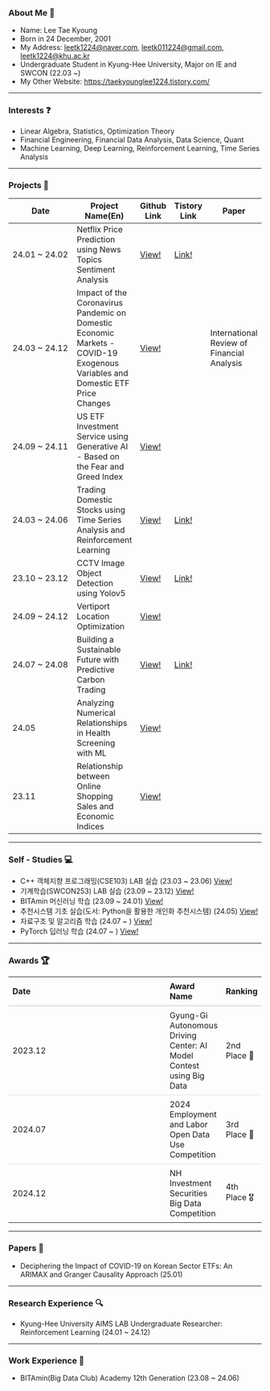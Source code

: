 ### About Me 👋

- Name: Lee Tae Kyoung
- Born in 24 December, 2001
- My Address: leetk1224@naver.com, leetk011224@gmail.com, leetk1224@khu.ac.kr
- Undergraduate Student in Kyung-Hee University, Major on IE and SWCON (22.03 ~)
- My Other Website: https://taekyounglee1224.tistory.com/

---

### Interests ❓

- Linear Algebra, Statistics, Optimization Theory
- Financial Engineering, Financial Data Analysis, Data Science, Quant
- Machine Learning, Deep Learning, Reinforcement Learning, Time Series Analysis

---

### Projects 📘

<table>
  <thead>
    <tr>
      <th style="width: 300px;">Date</th>
      <th>Project Name(En)</th>
      <th>Github Link</th>
      <th>Tistory Link</th>
      <th>Paper</th>
    </tr>
  </thead>
  <tbody>
    <tr>
      <td>24.01 ~ 24.02</td>
      <td>Netflix Price Prediction using News Topics Sentiment Analysis</td>
      <td><a href = "https://github.com/skier-song9/bitamin_winter_proj">View!</a></td>
      <td><a href = "https://taekyounglee1224.tistory.com/21">Link!</a></td>
      <td></td>
    </tr>
    <tr>
      <td>24.03 ~ 24.12</td>
      <td>Impact of the Coronavirus Pandemic on Domestic Economic Markets - COVID-19 Exogenous Variables and Domestic ETF Price Changes</td>
      <td><a href="https://github.com/taekyounglee1224/Finance-Project">View!</a></td>
      <td></td>
      <td>International Review of Financial Analysis</td>
    </tr>
    <tr>
      <td>24.09 ~ 24.11</td>
      <td>US ETF Investment Service using Generative AI - Based on the Fear and Greed Index</td>
      <td><a href = "https://github.com/taekyounglee1224/Fear-Greed-Investment">View!</a></td>
      <td></td>
      <td></td>
    </tr>
    <tr>
      <td>24.03 ~ 24.06</td>
      <td>Trading Domestic Stocks using Time Series Analysis and Reinforcement Learning</td>
      <td><a href="https://github.com/skier-song9/bitamin1213_trading">View!</a></td>
      <td><a href="https://taekyounglee1224.tistory.com/51">Link!</a></td>
      <td></td>
    </tr>
    <tr>
      <td>23.10 ~ 23.12</td>
      <td>CCTV Image Object Detection using Yolov5</td>
      <td><a href="https://github.com/taekyounglee1224/KyungGI-Self-Driving-Car-AI-Contest">View!</a></td>
      <td><a href="https://taekyounglee1224.tistory.com/11">Link!</a></td>
      <td></td>
    </tr>
    <tr>
      <td>24.09 ~ 24.12</td>
      <td>Vertiport Location Optimization</td>
      <td><a href="https://github.com/taekyounglee1224/Data_Capstone">View!</a></td>
      <td></td>
      <td></td>
    </tr>
    <tr>
      <td>24.07 ~ 24.08</td>
      <td>Building a Sustainable Future with Predictive Carbon Trading</td>
      <td><a href="https://github.com/taekyounglee1224/bitamin_12_conf">View!</a></td>
      <td><a href="https://taekyounglee1224.tistory.com/68">Link!</a></td>
      <td></td>
    </tr>
    <tr>
      <td>24.05</td>
      <td>Analyzing Numerical Relationships in Health Screening with ML</td>
      <td><a href="https://github.com/taekyounglee1224/KHU_IE_SWCON/tree/main/ADA%20(SWCON372)/Term%20Project">View!</a></td>
      <td></td>
      <td></td>
    </tr>
    <tr>
      <td>23.11</td>
      <td>Relationship between Online Shopping Sales and Economic Indices</td>
      <td><a href="https://github.com/taekyounglee1224/KHU-School-Projects/tree/main/Web%20Python%20Programming%20(SWCON104)/Projects">View!</a></td>
      <td></td>
      <td></td>
    </tr>
    
  </tbody>
</table>


---
### Self - Studies 💻

- C++ 객체지향 프로그래밍(CSE103) LAB 실습 (23.03 ~ 23.06) <a href = "https://github.com/taekyounglee1224/KHU-School-Projects/tree/main/OOP%20(CSE103)/Lab%20Excercises">View!</a>
- 기계학습(SWCON253) LAB 실습 (23.09 ~ 23.12) <a href = "https://github.com/taekyounglee1224/KHU-School-Projects/tree/main/Machine%20Learning%20(SWCON253)">View!</a>
- BITAmin 머신러닝 학습 (23.09 ~ 24.01) <a href = "https://github.com/taekyounglee1224/Bitamin">View!</a>
- 추천시스템 기초 실습(도서: Python을 활용한 개인화 추천시스템) (24.05) <a href = "https://github.com/taekyounglee1224/Personalized-Recommendation-System-using-Python/tree/main/codes">View!</a>
- 자료구조 및 알고리즘 학습 (24.07 ~ ) <a href = "https://github.com/taekyounglee1224/DS_ALGO">View!</a>
- PyTorch 딥러닝 학습 (24.07 ~ ) <a href = "https://github.com/taekyounglee1224/Pytorch_DL">View!</a>

---
### Awards 🏆

  <table style="border-collapse: collapse; width: 100%; text-align: left;">
  <thead>
    <tr style="border-bottom: 2px solid #ddd;">
      <th style="width: 300px; padding: 8px;">Date</th>
      <th style="padding: 8px;">Award Name</th>
      <th style="padding: 8px;">Ranking</th>
    </tr>
  </thead>
  <tbody>
    <tr style="border-bottom: 1px solid #ddd;">
      <td style="padding: 8px;">2023.12</td>
      <td style="padding: 8px;">Gyung-Gi Autonomous Driving Center: AI Model Contest using Big Data</td>
      <td style="padding: 8px;">2nd Place 🥈</td>
    </tr>
    <tr style="border-bottom: 1px solid #ddd;">
      <td style="padding: 8px;">2024.07</td>
      <td style="padding: 8px;">2024 Employment and Labor Open Data Use Competition</td>
      <td style="padding: 8px;">3rd Place 🥉</td>
    </tr>
    <tr>
      <td style="padding: 8px;">2024.12</td>
      <td style="padding: 8px;">NH Investment Securities Big Data Competition</td>
      <td style="padding: 8px;">4th Place 🎖</td>
    </tr>
  </tbody>
</table>


---
### Papers 📄
- Deciphering the Impact of COVID-19 on Korean Sector ETFs: An ARIMAX and Granger Causality Approach (25.01)


  
---
### Research Experience 🔍

- Kyung-Hee University AIMS LAB Undergraduate Researcher: Reinforcement Learning (24.01 ~ 24.12)

---
### Work Experience 📝

- BITAmin(Big Data Club) Academy 12th Generation (23.08 ~ 24.06) 


  
<!--
**taekyounglee1224/taekyounglee1224** is a ✨ _special_ ✨ repository because its `README.md` (this file) appears on your GitHub profile.

Here are some ideas to get you started:

- 🔭 I’m currently working on ...
- 🌱 I’m currently learning ...
- 👯 I’m looking to collaborate on ...
- 🤔 I’m looking for help with ...
- 💬 Ask me about ...
- 📫 How to reach me: ...
- 😄 Pronouns: ...
- ⚡ Fun fact: ...
-->
